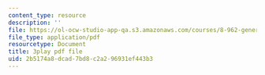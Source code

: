 ```yaml
---
content_type: resource
description: ''
file: https://ol-ocw-studio-app-qa.s3.amazonaws.com/courses/8-962-general-relativity-spring-2020/2b5174a8dcad7bd8c2a296931ef443b3_JWSdeg4jkoY.pdf
file_type: application/pdf
resourcetype: Document
title: 3play pdf file
uid: 2b5174a8-dcad-7bd8-c2a2-96931ef443b3
---
```

